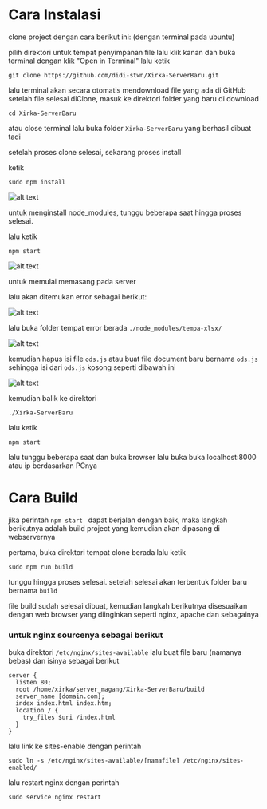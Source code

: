 # Cara Instalasi 

clone project dengan cara berikut ini: (dengan terminal pada ubuntu)

pilih direktori untuk tempat penyimpanan file
lalu klik kanan dan buka terminal dengan klik "Open in Terminal"
lalu ketik 

`git clone https://github.com/didi-stwn/Xirka-ServerBaru.git`

lalu terminal akan secara otomatis mendownload file yang ada di GitHub
setelah file selesai diClone, masuk ke direktori folder yang baru di download 

`cd Xirka-ServerBaru`

atau close terminal lalu buka folder `Xirka-ServerBaru` yang berhasil dibuat tadi

setelah proses clone selesai, sekarang proses install

ketik 

`sudo npm install` 

![alt text](https://github.com/didi-stwn/Xirka-FrontEnd/blob/master/screenshoot/npminstall.png)

untuk menginstall node_modules, tunggu beberapa saat hingga proses selesai.

lalu ketik 

`npm start` 

![alt text](https://github.com/didi-stwn/Xirka-FrontEnd/blob/master/screenshoot/npm%20start.png)

untuk memulai memasang pada server

lalu akan ditemukan error sebagai berikut:

![alt text](https://github.com/didi-stwn/Xirka-FrontEnd/blob/master/screenshoot/errorods.png)

lalu buka folder tempat error berada `./node_modules/tempa-xlsx/`

![alt text](https://github.com/didi-stwn/Xirka-FrontEnd/blob/master/screenshoot/odsjs.png)

kemudian hapus isi file `ods.js` atau buat file document baru bernama `ods.js` sehingga isi dari `ods.js` kosong seperti dibawah ini

![alt text](https://github.com/didi-stwn/Xirka-FrontEnd/blob/master/screenshoot/filekosong.png)

kemudian balik ke direktori 

`./Xirka-ServerBaru`

lalu ketik 

`npm start`

lalu tunggu beberapa saat dan buka browser lalu buka buka localhost:8000 atau ip berdasarkan PCnya



# Cara Build

jika perintah `npm start ` dapat berjalan dengan baik, maka langkah berikutnya adalah build project yang kemudian akan dipasang di webservernya

pertama, buka direktori tempat clone berada lalu ketik

`sudo npm run build`

tunggu hingga proses selesai. setelah selesai akan terbentuk folder baru bernama `build`

file build sudah selesai dibuat, kemudian langkah berikutnya disesuaikan dengan web browser yang diinginkan seperti nginx, apache dan sebagainya

### untuk nginx sourcenya sebagai berikut 

buka direktori `/etc/nginx/sites-available` lalu buat file baru (namanya bebas) dan isinya sebagai berikut 

```
server {
  listen 80;
  root /home/xirka/server_magang/Xirka-ServerBaru/build
  server_name [domain.com];
  index index.html index.htm;
  location / {
    try_files $uri /index.html
  }
}
```

lalu link ke sites-enable dengan perintah

`sudo ln -s /etc/nginx/sites-available/[namafile] /etc/nginx/sites-enabled/`

lalu restart nginx dengan perintah 

`sudo service nginx restart`

